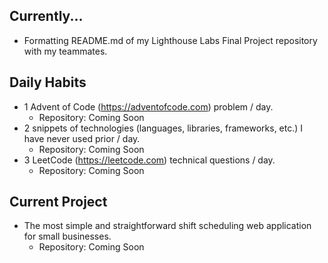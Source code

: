 ## Currently...
- Formatting README.md of my Lighthouse Labs Final Project repository with my teammates.


## Daily Habits
- 1 Advent of Code (https://adventofcode.com) problem / day.
  - Repository: Coming Soon
- 2 snippets of technologies (languages, libraries, frameworks, etc.) I have never used prior / day.
  - Repository: Coming Soon
- 3 LeetCode (https://leetcode.com) technical questions / day.
  - Repository: Coming Soon

## Current Project
- The most simple and straightforward shift scheduling web application for small businesses.
  - Repository: Coming Soon
